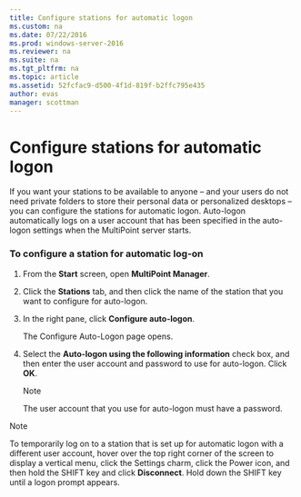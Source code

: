 ```yaml
---
title: Configure stations for automatic logon
ms.custom: na
ms.date: 07/22/2016
ms.prod: windows-server-2016
ms.reviewer: na
ms.suite: na
ms.tgt_pltfrm: na
ms.topic: article
ms.assetid: 52fcfac9-d500-4f1d-819f-b2ffc795e435
author: evas
manager: scottman
---
```

# Configure stations for automatic logon
If you want your stations to be available to anyone – and your users do not need private folders to store their personal data or personalized desktops – you can configure the stations for automatic logon. Auto\-logon automatically logs on a user account that has been specified in the auto\-logon settings when the MultiPoint server starts.  
  
### To configure a station for automatic log\-on  
  
1.  From the **Start** screen, open **MultiPoint Manager**.  
  
2.  Click the **Stations** tab, and then click the name of the station that you want to configure for auto\-logon.  
  
3.  In the right pane, click **Configure auto\-logon**.  
  
    The Configure Auto\-Logon page opens.  
  
4.  Select the **Auto\-logon using the following information** check box, and then enter the user account and password to use for auto\-logon. Click **OK**.  
  
    > [!NOTE]  
    > The user account that you use for auto\-logon must have a password.  
  
> [!NOTE]  
> To temporarily log on to a station that is set up for automatic logon with a different user account, hover over the top right corner of the screen to display a vertical menu, click the Settings charm, click the Power icon, and then hold the SHIFT key and click **Disconnect**. Hold down the SHIFT key until a logon prompt appears.  
  
